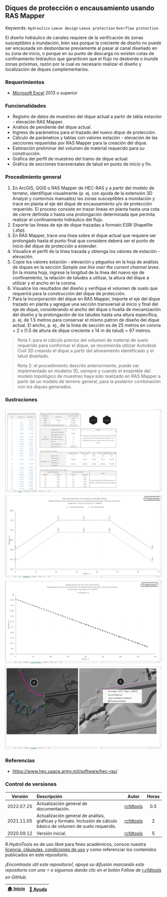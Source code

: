 ## Diques de protección o encausamiento usando RAS Mapper
Keywords: `Hydraulics` `Leeve design` `Leeve protection` `Overflow protection`

El diseño hidráulico de canales requiere de la verificación de zonas susceptibles a inundación, bien sea porque la creciente de diseño no puede ser encausada sin desbordarse previamente al pasar al canal diseñado en su zona de inicio, o porque en su punto de descarga no existen cotas de confinamiento hidráulico que garanticen que el flujo no desborde o inunde zonas próximas, razón por la cual es necesario realizar el diseño y localización de diques complementarios. 


### Requerimientos

* [Microsoft Excel](https://www.microsoft.com/en-us/microsoft-365/excel) 2013 o superior


### Funcionalidades

* Registro de datos de muestreo del dique actual a partir de tabla estación - elevación RAS Mapper.
* Análisis de pendiente del dique actual.
* Ingreso de parámetros para el trazado del nuevo dique de protección.
* Cálculo de parámetros y tablas con valores estación - elevación de las secciones requeridas por RAS Mapper para la creación del dique.
* Estimación preliminar del volumen de material requerido para su construcción.
* Gráfica del perfil de muestreo del tramo de dique actual.
* Gráfica de secciones transversales de talud en punto de inicio y fin.


### Procedimiento general

1. En ArcGIS, QGIS o RAS Mapper de HEC-RAS y a partir del modelo de terreno, identifique visualmente (p. ej. con ayuda de la extensión 3D Analyst y contornos manuales) las zonas susceptibles a inundación y trace en planta el eje del dique de encausamiento y/o de protección requerido. El proceso consiste en trazar líneas en planta hasta una cota de cierre definida o hasta una prolongación determinada que permita realizar el confinamiento hidráulico del flujo.
2. Exporte las líneas de eje de dique trazadas a formato ESRI Shapefile (.shp).
3. En RAS Mapper, trace una línea sobre el dique actual que requiere ser prolongado hasta el punto final que considere deberá ser el punto de inicio del dique de protección a extender.
4. Visualice el perfil de la línea trazada y obtenga los valores de estación - elevación.
5. Copie los valores estación - elevación y péguelos en la hoja de análisis de diques en la sección _Sample axe line over the current channel levee_. En la misma hoja, ingrese la longitud de la línea del nuevo eje de confinamiento, la relación de taludes a utilizar, la altura del dique a utilizar y el ancho en la corona.
6. Visualice los resultados del diseño y verifique el volumen de suelo que requerirá para la construcción del dique de protección.
7. Para la incorporación del dique en RAS Mapper, importe el eje del dique trazado en planta y agregue una sección transversal al inicio y final del eje de dique, considerando el ancho del dique o huella de mecanización del diseño y la prolongación de los taludes hasta una altura específica, p. ej. de 1.5 metros para conservar el mismo patron de diseño del dique actual. El ancho, p. ej., de la línea de sección es de 25 metros en corona + 2 x (1.5 de altura de dique creciente x 14 m de talud) = 67 metros.

> Nota 1: para el cálculo preciso del volumen de material de suelo requerido para conformar el dique, se recomienda utilizar Autodesk Civil 3D creando el dique a partir del alineamiento identificado y el talud diseñado.

> Nota 2: el procedimiento descrito anteriormente, puede ser implementado en modelos 1D, siempre y cuando el ensamble del modelo topológico de muestreo haya sido realizado en RAS Mapper a partir de un modelo de terreno general, para la posterior combinación con los diques generados.


### Ilustraciones

![R.HydroTools.DisenoDique.Screenshot1](https://github.com/rcfdtools/R.HydroTools/blob/main/DisenoDique/Screenshot/Screenshot1.png)
![R.HydroTools.DisenoDique.Screenshot2](https://github.com/rcfdtools/R.HydroTools/blob/main/DisenoDique/Screenshot/Screenshot2.png)
![R.HydroTools.DisenoDique.Screenshot3](https://github.com/rcfdtools/R.HydroTools/blob/main/DisenoDique/Screenshot/Screenshot3.png)
![R.HydroTools.DisenoDique.Screenshot4](https://github.com/rcfdtools/R.HydroTools/blob/main/DisenoDique/Screenshot/Screenshot4.png)


### Referencias

* https://www.hec.usace.army.mil/software/hec-ras/


### Control de versiones

| Versión     | Descripción                                                                                                       | Autor                                      | Horas |
|-------------|:------------------------------------------------------------------------------------------------------------------|--------------------------------------------|:-----:|
| 2022.07.25  | Actualización general de documentación.                                                                           | [rcfdtools](https://github.com/rcfdtools)  |  0.5  |
| 2021.11.05  | Actualización general de análisis, gráficas y formato. Inclusión de cálculo básico de volumen de suelo requerido. | [rcfdtools](https://github.com/rcfdtools)  |   2   |
| 2020.09.12  | Versión inicial.                                                                                                  | [rcfdtools](https://github.com/rcfdtools)  |   5   |


R.HydroTools es de uso libre para fines académicos, conoce nuestra [licencia, cláusulas, condiciones de uso](https://github.com/rcfdtools/R.HydroTools/wiki/License) y como referenciar los contenidos publicados en este repositorio.

_¡Encontraste útil este repositorio!, apoya su difusión marcando este repositorio con una ⭐ o síguenos dando clic en el botón Follow de [r.cfdtools](https://github.com/rcfdtools) en GitHub._

| [:house: Inicio](https://github.com/rcfdtools/R.HydroTools/wiki) | [:beginner: Ayuda](https://github.com/rcfdtools/R.HydroTools/discussions/8) |
|------------------------------------------------------------------|-----------------------------------------------------------------------------|

